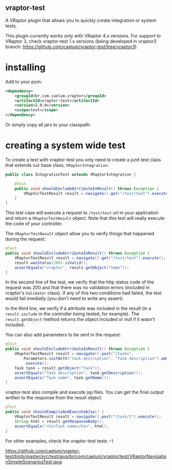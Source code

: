 ## vraptor-test

A VRaptor plugin that allows you to quickly create integration or system tests. 

This plugin currently works only with VRaptor 4.x versions. For support to
VRaptor 3, check vraptor-test 1.x versions (being developed in vraptor3 branch:
https://github.com/caelum/vraptor-test/tree/vraptor3).

# installing

Add to your pom:

```xml
<dependency>
	<groupId>br.com.caelum.vraptor</groupId>
	<artifactId>vraptor-test</artifactId>
	<version>2.0.0</version>
	<scope>test</scope>
</dependency>
```
		
Or simply copy all jars to your classpath.
		
# creating a system wide test

To create a test with vraptor-test you only need to create a junit test class
that extends our base class, `VRaptorIntegration`: 
```java
public class IntegrationTest extends VRaptorIntegration {

	@Test
	public void shouldIncludeAtrributeInResult() throws Exception {
		VRaptorTestResult result = navigate().get("/test/test").execute();
	}
}
```

This test case will execute a request to `/test/test` url in your application
and return a `VRaptorTestResult` object. Note that this test will really execute the code of your
controller.

The `VRaptorTestResult` object allow you to verify things that
happened during the request:
```java
@Test
public void shouldIncludeAtrributeInResult() throws Exception {
	VRaptorTestResult result = navigate().get("/test/test").execute();
	result.wasStatus(200).isValid();
	assertEquals("vraptor", result.getObject("name"));
}
```

In the second line of the test, we verify that the http status code of the
request was 200 and that there was no validation errors (included in vraptor's
`Validator` class). If any of this two conditions had failed, the test would
fail imediatly (you don't need to write any assert).

In the third line, we verify if a attribute was included in the result (in a
`result.include` in the controller being tested, for example). The
`result.getObject` method returns the object included or null if it wasn't
included.

You can also add parameters to be sent in the request:
```java
@Test
public void shouldIncludeAtrributeInResult() throws Exception {
	VRaptorTestResult result = navigate().post("/tasks", 
	    Parameters.initWith("task.description", "Task description").add("task.name", "Task name")
	    .execute();
	Task task = result.getObject("task"));
	assertEquals("Task description", task.getDescription());
	assertEquals("Task name", task.getName());
}
```

vraptor-test also compile and execute jsp files. You can get the final output
written to the response from the result object:
```java
@Test
public void shouldCompileAndExecuteAJsp() {
	VRaptorTestResult result = navigate().post("/task/1").execute();
	String html = result.getResponseBody();
	assertEquals("<h1>Task name</h1>", html);
}
```

For other examples, check the vraptor-test tests :-) 

https://github.com/caelum/vraptor-test/blob/master/src/test/java/br/com/caelum/vraptor/test/VRaptorNavigationSimpleScenariosTest.java
